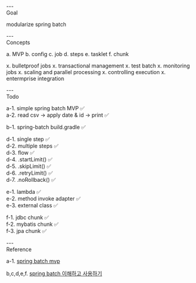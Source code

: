 ---\
Goal


modularize spring batch



---\
Concepts


a. MVP
b. config
c. job
d. steps
e. tasklet
f. chunk

x. bulletproof jobs
x. transactional management
x. test batch
x. monitoring jobs
x. scaling and parallel processing
x. controlling execution
x. entermprise integration



---\
Todo


a-1. simple spring batch MVP :white_check_mark:\
a-2. read csv -> apply date & id -> print :white_check_mark:

b-1. spring-batch build.gradle :white_check_mark:

d-1. single step :white_check_mark:\
d-2. multiple steps :white_check_mark:\
d-3. flow :white_check_mark:\
d-4. .startLimit() :white_check_mark:\
d-5. .skipLimit() :white_check_mark:\
d-6. .retryLimit() :white_check_mark:\
d-7. .noRollback() :white_check_mark:

e-1. lambda :white_check_mark:\
e-2. method invoke adapter :white_check_mark:\
e-3. external class :white_check_mark:

f-1. jdbc chunk :white_check_mark:\
f-2. mybatis chunk :white_check_mark:\
f-3. jpa chunk :white_check_mark:

---\
Reference


a-1. [spring batch mvp](https://github.com/warpgate3/spring-batch-tistory)

b,c,d,e,f. [spring batch 이해하고 사용하기](https://khj93.tistory.com/entry/Spring-Batch%EB%9E%80-%EC%9D%B4%ED%95%B4%ED%95%98%EA%B3%A0-%EC%82%AC%EC%9A%A9%ED%95%98%EA%B8%B0)
